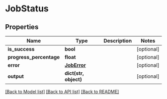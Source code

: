# JobStatus

## Properties
Name | Type | Description | Notes
------------ | ------------- | ------------- | -------------
**is_success** | **bool** |  | [optional] 
**progress_percentage** | **float** |  | [optional] 
**error** | [**JobError**](JobError.md) |  | [optional] 
**output** | **dict(str, object)** |  | [optional] 

[[Back to Model list]](../README.md#documentation-for-models) [[Back to API list]](../README.md#documentation-for-api-endpoints) [[Back to README]](../README.md)


